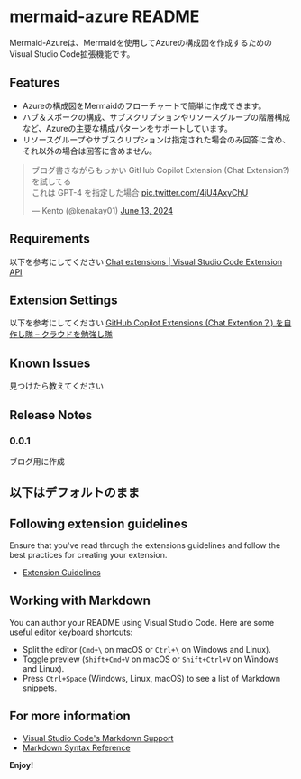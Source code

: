 # mermaid-azure README

Mermaid-Azureは、Mermaidを使用してAzureの構成図を作成するためのVisual Studio Code拡張機能です。


## Features

- Azureの構成図をMermaidのフローチャートで簡単に作成できます。
- ハブ＆スポークの構成、サブスクリプションやリソースグループの階層構成など、Azureの主要な構成パターンをサポートしています。
- リソースグループやサブスクリプションは指定された場合のみ回答に含め、それ以外の場合は回答に含めません。

<blockquote class="twitter-tweet" data-media-max-width="560"><p lang="ja" dir="ltr">ブログ書きながらもっかい GitHub Copilot Extension (Chat Extension?) を試してる<br>これは GPT-4 を指定した場合 <a href="https://t.co/4jU4AxyChU">pic.twitter.com/4jU4AxyChU</a></p>&mdash; Kento (@kenakay01) <a href="https://twitter.com/kenakay01/status/1801304366437306574?ref_src=twsrc%5Etfw">June 13, 2024</a></blockquote> <script async src="https://platform.twitter.com/widgets.js" charset="utf-8"></script>

## Requirements

以下を参考にしてください
[Chat extensions | Visual Studio Code Extension API](https://code.visualstudio.com/api/extension-guides/chat#prerequisites)


## Extension Settings

以下を参考にしてください
[GitHub Copilot Extensions (Chat Extention？) を自作し隊 – クラウドを勉強し隊](https://www.kentsu.website/ja/posts/2024/copilot_extension/)

## Known Issues

見つけたら教えてください

## Release Notes

### 0.0.1
ブログ用に作成


以下はデフォルトのまま
---

## Following extension guidelines

Ensure that you've read through the extensions guidelines and follow the best practices for creating your extension.

* [Extension Guidelines](https://code.visualstudio.com/api/references/extension-guidelines)

## Working with Markdown

You can author your README using Visual Studio Code. Here are some useful editor keyboard shortcuts:

* Split the editor (`Cmd+\` on macOS or `Ctrl+\` on Windows and Linux).
* Toggle preview (`Shift+Cmd+V` on macOS or `Shift+Ctrl+V` on Windows and Linux).
* Press `Ctrl+Space` (Windows, Linux, macOS) to see a list of Markdown snippets.

## For more information

* [Visual Studio Code's Markdown Support](http://code.visualstudio.com/docs/languages/markdown)
* [Markdown Syntax Reference](https://help.github.com/articles/markdown-basics/)

**Enjoy!**
